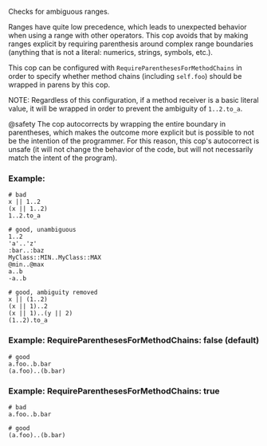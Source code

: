 Checks for ambiguous ranges.

Ranges have quite low precedence, which leads to unexpected behavior when
using a range with other operators. This cop avoids that by making ranges
explicit by requiring parenthesis around complex range boundaries (anything
that is not a literal: numerics, strings, symbols, etc.).

This cop can be configured with `RequireParenthesesForMethodChains` in order to
specify whether method chains (including `self.foo`) should be wrapped in parens
by this cop.

NOTE: Regardless of this configuration, if a method receiver is a basic literal
value, it will be wrapped in order to prevent the ambiguity of `1..2.to_a`.

@safety
    The cop autocorrects by wrapping the entire boundary in parentheses, which
    makes the outcome more explicit but is possible to not be the intention of the
    programmer. For this reason, this cop's autocorrect is unsafe (it will not
    change the behavior of the code, but will not necessarily match the
    intent of the program).

### Example:
    # bad
    x || 1..2
    (x || 1..2)
    1..2.to_a

    # good, unambiguous
    1..2
    'a'..'z'
    :bar..:baz
    MyClass::MIN..MyClass::MAX
    @min..@max
    a..b
    -a..b

    # good, ambiguity removed
    x || (1..2)
    (x || 1)..2
    (x || 1)..(y || 2)
    (1..2).to_a

### Example: RequireParenthesesForMethodChains: false (default)
    # good
    a.foo..b.bar
    (a.foo)..(b.bar)

### Example: RequireParenthesesForMethodChains: true
    # bad
    a.foo..b.bar

    # good
    (a.foo)..(b.bar)